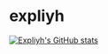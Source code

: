 # expliyh
[![Expliyh's GitHub stats](https://github-readme-stats.vercel.app/api?username=expliyh)](https://github.com/anuraghazra/github-readme-stats)